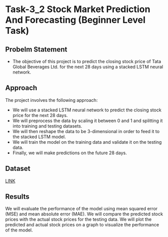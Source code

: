 # Task-3_2 Stock Market Prediction And Forecasting (Beginner Level Task)


<h2>Probelm Statement</h2>

- The objective of this project is to predict the closing stock price of Tata Global Beverages Ltd. for the next 28 days using a stacked LSTM neural network.

<h2>Approach</h2>
The project involves the following approach:

- We will use a stacked LSTM neural network to predict the closing stock price for the next 28 days.
- We will preprocess the data by scaling it between 0 and 1 and splitting it into training and testing datasets.
- We will then reshape the data to be 3-dimensional in order to feed it to the stacked LSTM model.
- We will train the model on the training data and validate it on the testing data.
- Finally, we will make predictions on the future 28 days.

<h2>Dataset</h2>
<a href="https://raw.githubusercontent.com/mwitiderrick/stockprice/master/NSE-TATAGLOBAL.csv">LINK</a>

<h2>Results</h2>
We will evaluate the performance of the model using mean squared error (MSE) and mean absolute error (MAE). We will compare the predicted stock prices with the actual stock prices for the testing data. We will plot the predicted and actual stock prices on a graph to visualize the performance of the model.
